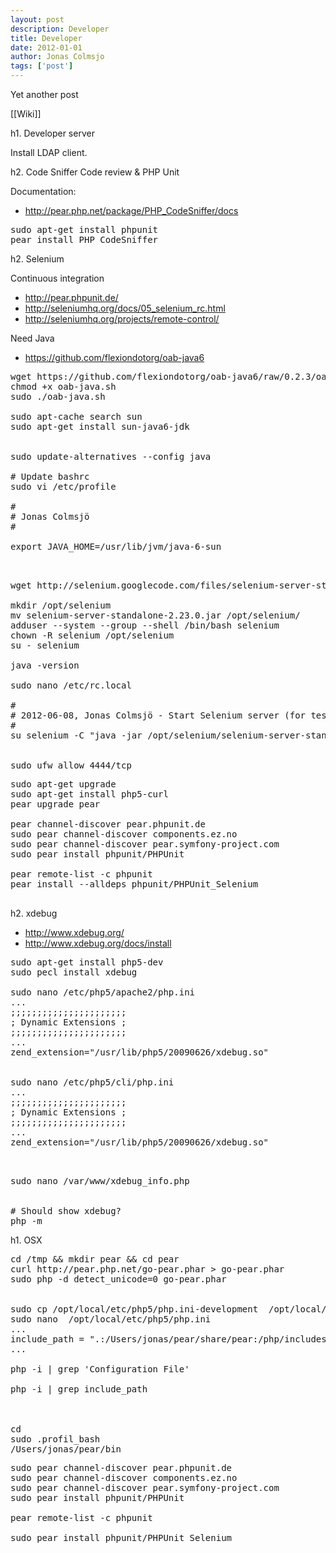 ```yaml
---
layout: post
description: Developer
title: Developer
date: 2012-01-01
author: Jonas Colmsjo
tags: ['post']
---
```


Yet another post





[[Wiki]]

h1. Developer server

Install LDAP client.

h2. Code Sniffer Code review & PHP Unit

Documentation:
* http://pear.php.net/package/PHP_CodeSniffer/docs

<pre>
sudo apt-get install phpunit
pear install PHP_CodeSniffer
</pre>



h2. Selenium

Continuous integration

* http://pear.phpunit.de/
* http://seleniumhq.org/docs/05_selenium_rc.html
* http://seleniumhq.org/projects/remote-control/


Need Java
* https://github.com/flexiondotorg/oab-java6

<pre>
wget https://github.com/flexiondotorg/oab-java6/raw/0.2.3/oab-java.sh -O oab-java.sh
chmod +x oab-java.sh
sudo ./oab-java.sh

sudo apt-cache search sun
sudo apt-get install sun-java6-jdk


sudo update-alternatives --config java

# Update bashrc
sudo vi /etc/profile

#
# Jonas Colmsjö
#

export JAVA_HOME=/usr/lib/jvm/java-6-sun


</pre>

<pre>
wget http://selenium.googlecode.com/files/selenium-server-standalone-2.23.0.jar

mkdir /opt/selenium
mv selenium-server-standalone-2.23.0.jar /opt/selenium/
adduser --system --group --shell /bin/bash selenium
chown -R selenium /opt/selenium
su - selenium

java -version

sudo nano /etc/rc.local

#
# 2012-06-08, Jonas Colmsjö - Start Selenium server (for testing)
#
su selenium -C "java -jar /opt/selenium/selenium-server-standalone-2.23.0.jar > /var/log/selenium.log 2>&1 &"


sudo ufw allow 4444/tcp
</pre>


<pre>
sudo apt-get upgrade
sudo apt-get install php5-curl
pear upgrade pear

pear channel-discover pear.phpunit.de
sudo pear channel-discover components.ez.no
sudo pear channel-discover pear.symfony-project.com
sudo pear install phpunit/PHPUnit

pear remote-list -c phpunit
pear install --alldeps phpunit/PHPUnit_Selenium

</pre>

h2. xdebug


* http://www.xdebug.org/
* http://www.xdebug.org/docs/install


<pre>
sudo apt-get install php5-dev
sudo pecl install xdebug

sudo nano /etc/php5/apache2/php.ini
...
;;;;;;;;;;;;;;;;;;;;;;
; Dynamic Extensions ;
;;;;;;;;;;;;;;;;;;;;;;
...
zend_extension="/usr/lib/php5/20090626/xdebug.so"


sudo nano /etc/php5/cli/php.ini
...
;;;;;;;;;;;;;;;;;;;;;;
; Dynamic Extensions ;
;;;;;;;;;;;;;;;;;;;;;;
...
zend_extension="/usr/lib/php5/20090626/xdebug.so"


</pre>

<pre>
sudo nano /var/www/xdebug_info.php
<?php
phpinfo();
?>

# Should show xdebug?
php -m
</pre>

h1. OSX


<pre>
cd /tmp && mkdir pear && cd pear
curl http://pear.php.net/go-pear.phar > go-pear.phar
sudo php -d detect_unicode=0 go-pear.phar


sudo cp /opt/local/etc/php5/php.ini-development  /opt/local/etc/php5/php.ini
sudo nano  /opt/local/etc/php5/php.ini
...
include_path = ".:/Users/jonas/pear/share/pear:/php/includes"
...

php -i | grep 'Configuration File'

php -i | grep include_path



cd
sudo .profil_bash
/Users/jonas/pear/bin
</pre>


<pre>
sudo pear channel-discover pear.phpunit.de
sudo pear channel-discover components.ez.no
sudo pear channel-discover pear.symfony-project.com
sudo pear install phpunit/PHPUnit

pear remote-list -c phpunit

sudo pear install phpunit/PHPUnit_Selenium 
</pre>
